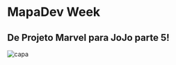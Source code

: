 # MapaDev Week
## De Projeto Marvel para JoJo parte 5!

![capa](https://user-images.githubusercontent.com/102254879/169590470-99522bfa-97e6-418f-b1ac-a09055b0a160.png)

